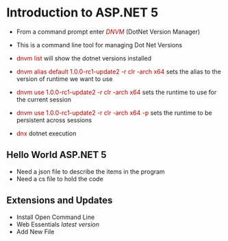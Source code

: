 # Introduction to ASP.NET 5
- From a command prompt enter <font color="burntorange">*DNVM*</font> (DotNet Version Manager)
- This is a command line tool for managing Dot Net Versions
 - <font color="burntorange">dnvm list</font> will show the dotnet versions installed
 - <font color="burntorange">dnvm alias default 1.0.0-rc1-update2 -r clr -arch x64</font> sets the alias to the version of runtime we want to use
 - <font color="burntorange">dnvm use 1.0.0-rc1-update2 -r clr -arch x64</font> sets the runtime to use for the current session
 - <font color="burntorange">dnvm use 1.0.0-rc1-update2 -r clr -arch x64 -p</font> sets the runtime to be persistent across sessions
 
 - <font color="burntorange">dnx</font> dotnet execution
 
## Hello World ASP.NET 5
- Need a json file to describe the items in the program
- Need a cs file to hold the code

## Extensions and Updates
- Install Open Command Line
- Web Essentials *latest version*
- Add New File
 